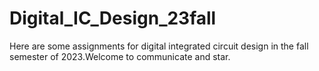 # Digital_IC_Design_23fall
Here are some assignments for digital integrated circuit design in the fall semester of 2023.Welcome to communicate and star.
